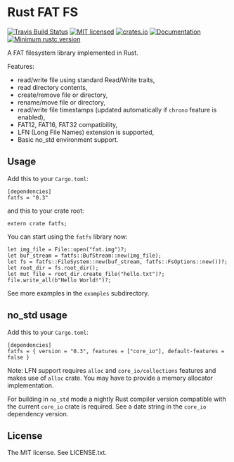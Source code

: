 Rust FAT FS
===========

[![Travis Build Status](https://travis-ci.org/rafalh/rust-fatfs.svg?branch=master)](https://travis-ci.org/rafalh/rust-fatfs)
[![MIT licensed](https://img.shields.io/badge/license-MIT-blue.svg)](./LICENSE.txt)
[![crates.io](http://meritbadge.herokuapp.com/fatfs)](https://crates.io/crates/fatfs)
[![Documentation](https://docs.rs/fatfs/badge.svg)](https://docs.rs/fatfs)
[![Minimum rustc version](https://img.shields.io/badge/rustc-1.24+-yellow.svg)](https://blog.rust-lang.org/2018/02/15/Rust-1.24.html)

A FAT filesystem library implemented in Rust.

Features:
* read/write file using standard Read/Write traits,
* read directory contents,
* create/remove file or directory,
* rename/move file or directory,
* read/write file timestamps (updated automatically if `chrono` feature is enabled),
* FAT12, FAT16, FAT32 compatibility,
* LFN (Long File Names) extension is supported,
* Basic no_std environment support.

Usage
-----

Add this to your `Cargo.toml`:

    [dependencies]
    fatfs = "0.3"

and this to your crate root:

    extern crate fatfs;

You can start using the `fatfs` library now:

    let img_file = File::open("fat.img")?;
    let buf_stream = fatfs::BufStream::new(img_file);
    let fs = fatfs::FileSystem::new(buf_stream, fatfs::FsOptions::new())?;
    let root_dir = fs.root_dir();
    let mut file = root_dir.create_file("hello.txt")?;
    file.write_all(b"Hello World!")?;

See more examples in the `examples` subdirectory.

no_std usage
------------

Add this to your `Cargo.toml`:

    [dependencies]
    fatfs = { version = "0.3", features = ["core_io"], default-features = false }

Note: LFN support requires `alloc` and `core_io/collections` features and makes use of `alloc` crate.
You may have to provide a memory allocator implementation.

For building in `no_std` mode a nightly Rust compiler version compatible with the current `core_io` crate is required.
See a date string in the `core_io` dependency version.

License
-------
The MIT license. See LICENSE.txt.
